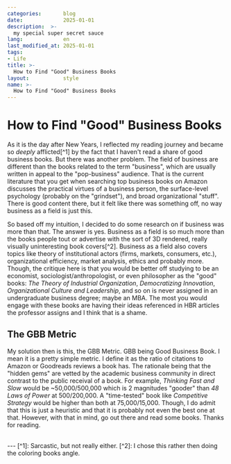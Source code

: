 ```yaml
---
categories:       blog
date:             2025-01-01
description:  >-
  my special super secret sauce
lang:             en
last_modified_at: 2025-01-01
tags:
- Life
title: >-
  How to Find "Good" Business Books
layout:           style
name: >-
  How to Find "Good" Business Books
---
```


# How to Find "Good" Business Books

As it is the day after New Years, I reflected my reading journey and became so *deeply* afflicted[^1] by the fact that I haven't read a share of good business books. But there was another problem. The field of business are different than the books related to the term "business", which are usually written in appeal to the "pop-business" audience. That is the current literature that you get when searching top business books on Amazon discusses the practical virtues of a business person, the surface-level psychology (probably on the "grindset"), and broad organizational "stuff". There is good content there, but it felt like there was something off, no way business as a field is just this.

So based off my intuition, I decided to do some research on if business was more than that. The answer is yes. Business as a field is so much more than the books people tout or advertise with the sort of 3D rendered, really visually uninteresting book covers[^2]. Business as a field also covers topics like theory of institutional actors (firms, markets, consumers, etc.), organizational efficiency, market analysis, ethics and probably more. Though, the critique here is that you would be better off studying to be an economist, sociologist/anthropologist, or even philosopher as the "good" books: *The Theory of Industrial Organization*, *Democratizing Innovation*, *Organizational Culture and Leadership*, and so on is never assigned in an undergraduate business degree; maybe an MBA. The most you would engage with these books are having their ideas referenced in HBR articles the professor assigns and I think that is a shame.

## The GBB Metric

My solution then is this, the GBB Metric. GBB being Good Business Book. I mean it is a pretty simple metric. I define it as the ratio of citations to Amazon or Goodreads reviews a book has. The rationale being that the "hidden gems" are vetted by the academic business community in direct contrast to the public receival of a book. For example, *Thinking Fast and Slow* would be ~50,000/500,000 which is 2 magnitudes "gooder" than *48 Laws of Power* at 500/200,000. A "time-tested" book like *Competitive Strategy* would be higher than both at 75,000/15,000. Though, I do admit that this is just a heuristic and that it is probably not even the best one at that. However, with that in mind, go out there and read some books. Thanks for reading.

<br/>
---
[^1]: Sarcastic, but not really either.
[^2]: I chose this rather then doing the coloring books angle.
